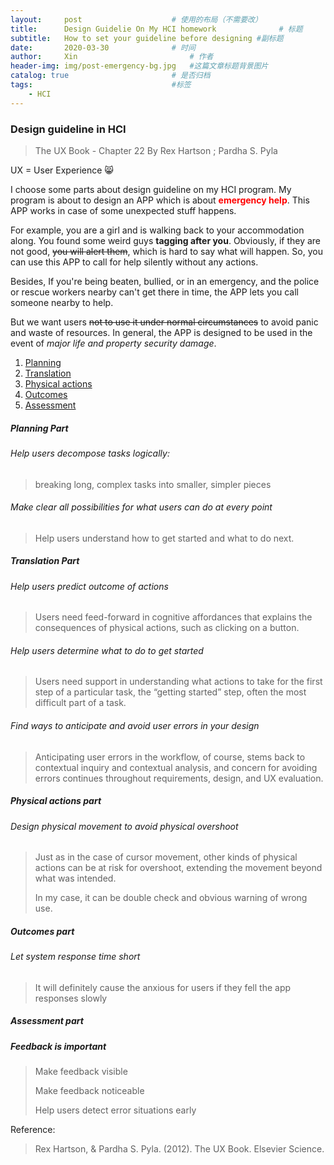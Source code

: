 ```yaml
---
layout:     post   				    # 使用的布局（不需要改）
title:      Design Guidelie On My HCI homework 				# 标题 
subtitle:   How to set your guideline before designing #副标题
date:       2020-03-30 				# 时间
author:     Xin 						# 作者
header-img: img/post-emergency-bg.jpg 	#这篇文章标题背景图片
catalog: true 						# 是否归档
tags:								#标签
    - HCI
---
```


### Design guideline in HCI

> The UX Book - Chapter 22 By Rex Hartson ; Pardha S. Pyla

UX = User Experience :smile_cat:

I choose some parts about design guideline on my HCI program. My program is about to design an APP which is about <span style="color:red;">**emergency help**</span>. This APP works in case of some unexpected stuff happens.

For example, you are a girl and is walking back to your accommodation along. You found some weird guys <strong>tagging after you</strong>. Obviously, if they are not good, ~~you will alert them~~, which is hard to say what will happen. So, you can use this APP to call for help silently without any actions.

Besides, If you're being beaten, bullied, or in an emergency, and the police or rescue workers nearby can't get there in time, the APP lets you call someone nearby to help.

But we want users ~~not to use it under normal circumstances~~ to avoid panic and waste of resources. In general, the APP is designed to be used in the event of *major life and property security damage*.

1. [Planning](#Planning-Part)
2. [Translation](#Translation-Part)
3. [Physical actions](#Physical-actions-part)
4. [Outcomes](#Outcomes-part)
5. [Assessment](#Assessment-part)

##### Planning Part

###### Help users decompose tasks logically: 

>  breaking long, complex tasks into smaller, simpler pieces

###### Make clear all possibilities for what users can do at every point 

> Help users understand how to get started and what to do next.  

##### Translation Part

###### Help users predict outcome of actions  

> Users need feed-forward in cognitive affordances that explains the consequences of physical actions, such as clicking on a button.  

###### Help users determine what to do to get started  

> Users need support in understanding what actions to take for the first step of a particular task, the “getting started” step, often the most difficult part of a task.  

###### Find ways to anticipate and avoid user errors in your design  

> Anticipating user errors in the workflow, of course, stems back to contextual inquiry and contextual analysis, and concern for avoiding errors continues throughout requirements, design, and UX evaluation.

##### Physical actions part

###### Design physical movement to avoid physical overshoot  

> Just as in the case of cursor movement, other kinds of physical actions can be at
> risk for overshoot, extending the movement beyond what was intended.  
>
> In my case, it can be double check and obvious warning of wrong use.

##### Outcomes part

###### Let system response time short

> It will definitely cause the anxious for users if they fell the app responses slowly

##### Assessment part

##### Feedback is important

> Make feedback visible  
>
> Make feedback noticeable  
>
> Help users detect error situations early  



Reference:
> Rex Hartson, & Pardha S. Pyla. (2012). The UX Book. Elsevier Science.

